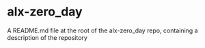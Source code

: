 # alx-zero_day
A README.md file at the root of the alx-zero_day repo, containing a description of the repository
